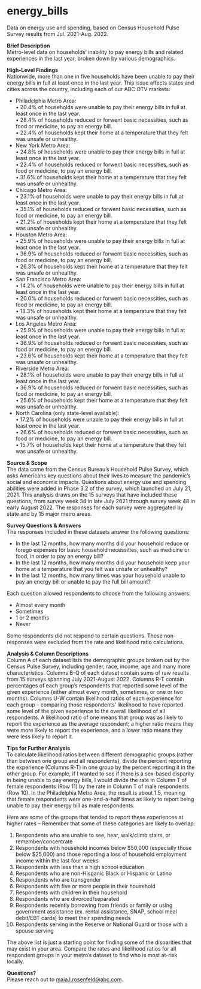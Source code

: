 # energy_bills
Data on energy use and spending, based on Census Household Pulse Survey results from Jul. 2021-Aug. 2022.

<b>Brief Description</b><br>
Metro-level data on households’ inability to pay energy bills and related experiences in the last year, broken down by various demographics.

<b>High-Level Findings</b><br>
Nationwide, more than one in five households have been unable to pay their energy bills in full at least once in the last year. This issue affects states and cities across the country, including each of our ABC OTV markets:<br>
-	Philadelphia Metro Area:<br>
 •	20.4% of households were unable to pay their energy bills in full at least once in the last year.<br>
 •	28.4% of households reduced or forwent basic necessities, such as food or medicine, to pay an energy bill.<br>
 •	22.4% of households kept their home at a temperature that they felt was unsafe or unhealthy.<br>
-	New York Metro Area:<br>
 •	24.8% of households were unable to pay their energy bills in full at least once in the last year.<br>
 •	22.4% of households reduced or forwent basic necessities, such as food or medicine, to pay an energy bill.<br>
 •	31.6% of households kept their home at a temperature that they felt was unsafe or unhealthy.<br>
-	Chicago Metro Area:<br>
 •	23.1% of households were unable to pay their energy bills in full at least once in the last year.<br>
 •	35.1% of households reduced or forwent basic necessities, such as food or medicine, to pay an energy bill.<br>
 •	21.2% of households kept their home at a temperature that they felt was unsafe or unhealthy.<br>
-	Houston Metro Area:<br>
 •	25.9% of households were unable to pay their energy bills in full at least once in the last year.<br>
 •	36.9% of households reduced or forwent basic necessities, such as food or medicine, to pay an energy bill.<br>
 •	26.3% of households kept their home at a temperature that they felt was unsafe or unhealthy.<br>
-	San Francisco Metro Area:<br>
 •	14.2% of households were unable to pay their energy bills in full at least once in the last year.<br>
 •	20.0% of households reduced or forwent basic necessities, such as food or medicine, to pay an energy bill.<br>
 •	18.3% of households kept their home at a temperature that they felt was unsafe or unhealthy.<br>
-	Los Angeles Metro Area:<br>
 •	25.9% of households were unable to pay their energy bills in full at least once in the last year.<br>
 •	36.9% of households reduced or forwent basic necessities, such as food or medicine, to pay an energy bill.<br>
 •	23.6% of households kept their home at a temperature that they felt was unsafe or unhealthy.<br>
-	Riverside Metro Area:<br>
 •	28.1% of households were unable to pay their energy bills in full at least once in the last year.<br>
 •	36.9% of households reduced or forwent basic necessities, such as food or medicine, to pay an energy bill.<br>
 •	25.6% of households kept their home at a temperature that they felt was unsafe or unhealthy.<br>
-	North Carolina (only state-level available):<br>
 •	17.2% of households were unable to pay their energy bills in full at least once in the last year.<br>
 •	26.6% of households reduced or forwent basic necessities, such as food or medicine, to pay an energy bill.<br>
 •	15.7% of households kept their home at a temperature that they felt was unsafe or unhealthy.<br>

<b>Source & Scope</b><br>
The data come from the Census Bureau’s Household Pulse Survey, which asks Americans key questions about their lives to measure the pandemic’s social and economic impacts. Questions about energy use and spending abilities were added in Phase 3.2 of the survey, which launched on July 21, 2021. This analysis draws on the 15 surveys that have included these questions, from survey week 34 in late July 2021 through survey week 48 in early August 2022. The responses for each survey were aggregated by state and by 15 major metro areas.<br>

<b>Survey Questions & Answers</b><br>
The responses included in these datasets answer the following questions:<br>
- In the last 12 months, how many months did your household reduce or forego expenses for basic household necessities, such as medicine or food, in order to pay an energy bill?<br>
- In the last 12 months, how many months did your household keep your home at a temperature that you felt was unsafe or unhealthy?<br>
- In the last 12 months, how many times was your household unable to pay an energy bill or unable to pay the full bill amount?<br>

Each question allowed respondents to choose from the following answers:<br>
- Almost every month<br>
- Sometimes<br>
- 1 or 2 months<br>
- Never<br>

Some respondents did not respond to certain questions. These non-responses were excluded from the rate and likelihood ratio calculations.<br>

<b>Analysis & Column Descriptions</b><br>
Column A of each dataset lists the demographic groups broken out by the Census Pulse Survey, including gender, race, income, age and many more characteristics. Columns B-Q of each dataset contain sums of raw results from 15 surveys spanning July 2021-August 2022. Columns R-T contain percentages of each group’s respondents that reported some level of the given experience (either almost every month, sometimes, or one or two months). Columns U-W contain likelihood ratios of each experience for each group – comparing those respondents’ likelihood to have reported some level of the given experience to the overall likelihood of all respondents. A likelihood ratio of one means that group was as likely to report the experience as the average respondent; a higher ratio means they were more likely to report the experience, and a lower ratio means they were less likely to report it.<br>

<b>Tips for Further Analysis</b><br>
To calculate likelihood ratios between different demographic groups (rather than between one group and all respondents), divide the percent reporting the experience (Columns R-T) in one group by the percent reporting it in the other group. For example, if I wanted to see if there is a sex-based disparity in being unable to pay energy bills, I would divide the rate in Column T of female respondents (Row 11) by the rate in Column T of male respondents (Row 10). In the Philadelphia Metro Area, the result is about 1.5, meaning that female respondents were one-and-a-half times as likely to report being unable to pay their energy bill as male respondents.<br>

Here are some of the groups that tended to report these experiences at higher rates – Remember that some of these categories are likely to overlap:<br>
1.	Respondents who are unable to see, hear, walk/climb stairs, or remember/concentrate
2.	Respondents with household incomes below $50,000 (especially those below $25,000) and those reporting a loss of household employment income within the last four weeks
3.	Respondents with less than a high school education
4.	Respondents who are non-Hispanic Black or Hispanic or Latino
5.	Respondents who are transgender
6.	Respondents with five or more people in their household
7.	Respondents with children in their household
8.	Respondents who are divorced/separated
9.	Respondents recently borrowing from friends or family or using government assistance (ex. rental assistance, SNAP, school meal debit/EBT cards) to meet their spending needs
10.	Respondents serving in the Reserve or National Guard or those with a spouse serving<br>
 
The above list is just a starting point for finding some of the disparities that may exist in your area. Compare the rates and likelihood ratios for all respondent groups in your metro’s dataset to find who is most at-risk locally. <br>

<b>Questions?</b><br>
Please reach out to maia.l.rosenfeld@abc.com.
